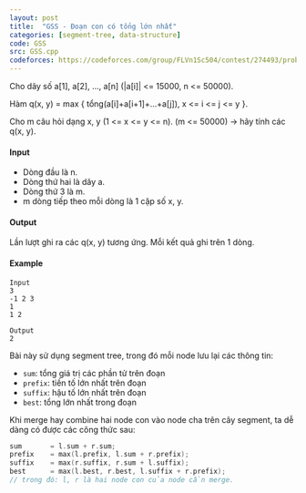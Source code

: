 ```yaml
---
layout: post
title:  "GSS - Đoạn con có tổng lớn nhất"
categories: [segment-tree, data-structure]
code: GSS
src: GSS.cpp
codeforces: https://codeforces.com/group/FLVn1Sc504/contest/274493/problem/B
---
```


Cho dãy số a\[1\], a\[2\], ..., a\[n\] (|a\[i\]| <= 15000, n <= 50000).

Hàm q(x, y) = max { tổng(a\[i\]+a\[i+1\]+...+a\[j\]), x <= i <= j <= y }.

Cho m câu hỏi dạng x, y (1 <= x <= y <= n). (m <= 50000) -> hãy tính các q(x, y).  
  

#### Input

+ Dòng đầu là n.
+ Dòng thứ hai là dãy a.
+ Dòng thứ 3 là m.
+ m dòng tiếp theo mỗi dòng là 1 cặp số x, y.

#### Output

Lần lượt ghi ra các q(x, y) tương ứng. Mỗi kết quả ghi trên 1 dòng.

#### Example

```
Input  
3  
-1 2 3  
1  
1 2  

Output  
2  
```

<!--more-->



Bài này sử dụng segment tree, trong đó mỗi node lưu lại các thông tin:

+ `sum`: tổng giá trị các phần tử trên đoạn
+ `prefix`: tiền tố lớn nhất trên đoạn
+ `suffix`: hậu tố lớn nhất trên đoạn
+ `best`: tổng lớn nhất trong đoạn

Khi merge hay combine hai node con vào node cha trên cây segment, ta dễ dàng có được các công thức sau:

```cpp
sum       = l.sum + r.sum;
prefix    = max(l.prefix, l.sum + r.prefix);
suffix    = max(r.suffix, r.sum + l.suffix);
best      = max(l.best, r.best, l.suffix + r.prefix);
// trong đó: l, r là hai node con của node cần merge.
```
